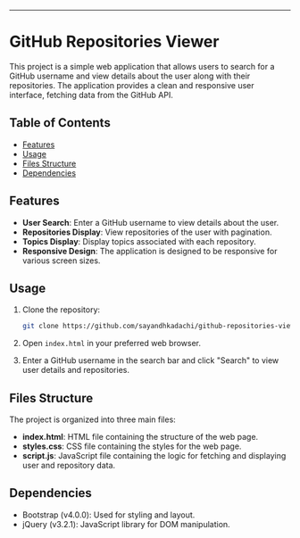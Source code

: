 

---

# GitHub Repositories Viewer

This project is a simple web application that allows users to search for a GitHub username and view details about the user along with their repositories. The application provides a clean and responsive user interface, fetching data from the GitHub API.

## Table of Contents
- [Features](#features)
- [Usage](#usage)
- [Files Structure](#files-structure)
- [Dependencies](#dependencies)


## Features

- **User Search**: Enter a GitHub username to view details about the user.
- **Repositories Display**: View repositories of the user with pagination.
- **Topics Display**: Display topics associated with each repository.
- **Responsive Design**: The application is designed to be responsive for various screen sizes.

## Usage

1. Clone the repository:

   ```bash
   git clone https://github.com/sayandhkadachi/github-repositories-viewer.git
   ```

2. Open `index.html` in your preferred web browser.

3. Enter a GitHub username in the search bar and click "Search" to view user details and repositories.

## Files Structure

The project is organized into three main files:

- **index.html**: HTML file containing the structure of the web page.
- **styles.css**: CSS file containing the styles for the web page.
- **script.js**: JavaScript file containing the logic for fetching and displaying user and repository data.

## Dependencies

- Bootstrap (v4.0.0): Used for styling and layout.
- jQuery (v3.2.1): JavaScript library for DOM manipulation.



